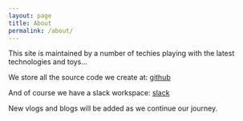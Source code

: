 ```yaml
---
layout: page
title: About
permalink: /about/
---
```


This site is maintained by a number of techies playing with the latest technologies and toys...

We store all the source code we create at: [github](https://github.com/WhereTheCoolShitHappens)

And of course we have a slack workspace: [slack](https://wtcsh.slack.com)

New vlogs and blogs will be added as we continue our journey.

